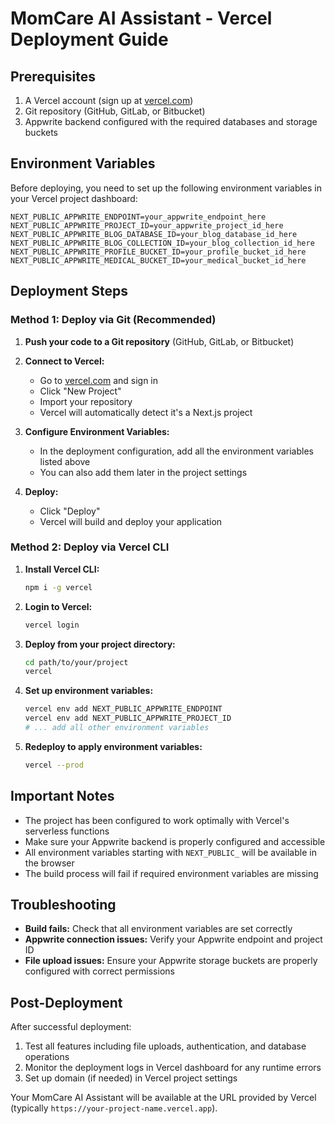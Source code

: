 # MomCare AI Assistant - Vercel Deployment Guide

## Prerequisites

1. A Vercel account (sign up at [vercel.com](https://vercel.com))
2. Git repository (GitHub, GitLab, or Bitbucket)
3. Appwrite backend configured with the required databases and storage buckets

## Environment Variables

Before deploying, you need to set up the following environment variables in your Vercel project dashboard:

```
NEXT_PUBLIC_APPWRITE_ENDPOINT=your_appwrite_endpoint_here
NEXT_PUBLIC_APPWRITE_PROJECT_ID=your_appwrite_project_id_here
NEXT_PUBLIC_APPWRITE_BLOG_DATABASE_ID=your_blog_database_id_here
NEXT_PUBLIC_APPWRITE_BLOG_COLLECTION_ID=your_blog_collection_id_here
NEXT_PUBLIC_APPWRITE_PROFILE_BUCKET_ID=your_profile_bucket_id_here
NEXT_PUBLIC_APPWRITE_MEDICAL_BUCKET_ID=your_medical_bucket_id_here
```

## Deployment Steps

### Method 1: Deploy via Git (Recommended)

1. **Push your code to a Git repository** (GitHub, GitLab, or Bitbucket)

2. **Connect to Vercel:**
   - Go to [vercel.com](https://vercel.com) and sign in
   - Click "New Project"
   - Import your repository
   - Vercel will automatically detect it's a Next.js project

3. **Configure Environment Variables:**
   - In the deployment configuration, add all the environment variables listed above
   - You can also add them later in the project settings

4. **Deploy:**
   - Click "Deploy"
   - Vercel will build and deploy your application

### Method 2: Deploy via Vercel CLI

1. **Install Vercel CLI:**
   ```bash
   npm i -g vercel
   ```

2. **Login to Vercel:**
   ```bash
   vercel login
   ```

3. **Deploy from your project directory:**
   ```bash
   cd path/to/your/project
   vercel
   ```

4. **Set up environment variables:**
   ```bash
   vercel env add NEXT_PUBLIC_APPWRITE_ENDPOINT
   vercel env add NEXT_PUBLIC_APPWRITE_PROJECT_ID
   # ... add all other environment variables
   ```

5. **Redeploy to apply environment variables:**
   ```bash
   vercel --prod
   ```

## Important Notes

- The project has been configured to work optimally with Vercel's serverless functions
- Make sure your Appwrite backend is properly configured and accessible
- All environment variables starting with `NEXT_PUBLIC_` will be available in the browser
- The build process will fail if required environment variables are missing

## Troubleshooting

- **Build fails:** Check that all environment variables are set correctly
- **Appwrite connection issues:** Verify your Appwrite endpoint and project ID
- **File upload issues:** Ensure your Appwrite storage buckets are properly configured with correct permissions

## Post-Deployment

After successful deployment:
1. Test all features including file uploads, authentication, and database operations
2. Monitor the deployment logs in Vercel dashboard for any runtime errors
3. Set up domain (if needed) in Vercel project settings

Your MomCare AI Assistant will be available at the URL provided by Vercel (typically `https://your-project-name.vercel.app`).
